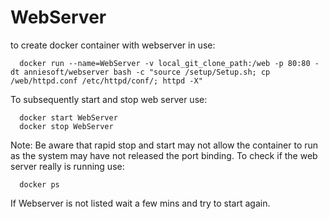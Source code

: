 # WebServer

to create docker container with webserver in use:

      docker run --name=WebServer -v local_git_clone_path:/web -p 80:80 -dt anniesoft/webserver bash -c "source /setup/Setup.sh; cp /web/httpd.conf /etc/httpd/conf/; httpd -X"

To subsequently start and stop web server use:

      docker start WebServer
      docker stop WebServer


Note: Be aware that rapid stop and start may not allow the container to run as the system may have not released the port binding. To check if the web server really is running use:

      docker ps 

If Webserver is not listed wait a few mins and try to start again.
